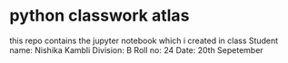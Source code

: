 # python classwork atlas
this repo contains the jupyter notebook which i created in class
Student name: Nishika Kambli
Division: B 
Roll no: 24
Date: 20th Sepetember
